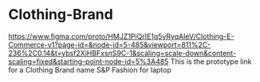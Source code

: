 # Clothing-Brand
https://www.figma.com/proto/HMJZ1PiQrIE1q5vRyqAleV/Clothing-E-Commerce-v1?page-id=&node-id=5-485&viewport=811%2C-236%2C0.14&t=ybsf2XiHBFxsnS9C-1&scaling=scale-down&content-scaling=fixed&starting-point-node-id=5%3A485
This is the prototype link for a Clothing Brand name S&P Fashion for laptop
